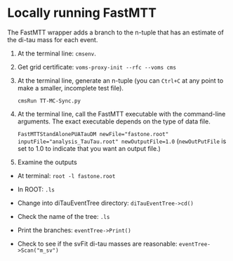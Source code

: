 # Locally running FastMTT
The FastMTT wrapper adds a branch to the n-tuple that has an estimate of the di-tau mass for each event.
1. At the terminal line: `cmsenv`.
1. Get grid certificate: ```voms-proxy-init --rfc --voms cms```
1. At the terminal line, generate an n-tuple (you can `Ctrl+C` at any point to make a smaller, incomplete test file).

    ```cmsRun TT-MC-Sync.py```
  
1. At the terminal line, call the FastMTT executable with the command-line arguments. The exact executable depends on the type of data file.

    ```FastMTTStandAlonePUATauDM newFile="fastone.root" inputFile="analysis_TauTau.root" newOutputFile=1.0```
  (`newOutPutFile` is set to 1.0 to indicate that you want an output file.)
1. Examine the outputs
 - At terminal: ```root -l fastone.root```
 
 - In ROOT: ```.ls```
 
 - Change into diTauEventTree directory:
    ```diTauEventTree->cd()```
 - Check the name of the tree:
    ```.ls```
 - Print the branches:
    ```eventTree->Print()```
 - Check to see if the svFit di-tau masses are reasonable:
    ```eventTree->Scan("m_sv")```
    